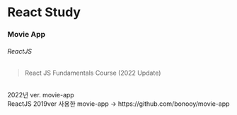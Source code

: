 # React Study
### Movie App
###### ReactJS

>React JS Fundamentals Course (2022 Update)
<br>
2022년 ver. movie-app
<br>
ReactJS 2019ver 사용한 movie-app -> https://github.com/bonooy/movie-app
